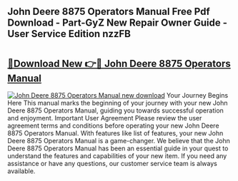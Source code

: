 ## John Deere 8875 Operators Manual Free Pdf Download - Part-GyZ New Repair Owner Guide - User Service Edition nzzFB

# <h2><a href="http://bc90243.oget.top/?id=John+Deere+8875+Operators+Manual">🔗Download New 👉🔴 John Deere 8875 Operators Manual</a></h2>

[![John Deere 8875 Operators Manual new download](https://i.imgur.com/5g1atiW.png)](http://bc90243.oget.top/?id=John+Deere+8875+Operators+Manual)
Your Journey Begins Here This manual marks the beginning of your journey with your new John Deere 8875 Operators Manual, guiding you towards successful operation and enjoyment. Important User Agreement Please review the user agreement terms and conditions before operating your new John Deere 8875 Operators Manual. With features like list of features, your new John Deere 8875 Operators Manual is a game-changer. We believe that the John Deere 8875 Operators Manual has been an essential guide in your quest to understand the features and capabilities of your new item. If you need any assistance or have any questions, our customer service team is always available.
